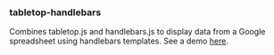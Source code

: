 ### tabletop-handlebars

Combines tabletop.js and handlebars.js to display data from a Google spreadsheet using handlebars templates. See a demo [here](http://projects.chrislkeller.com/snippets/tabletop-handlebars).